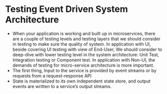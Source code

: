 # Testing Event Driven System Architecture
- When your application is working and built up in microservices, there are a couple of testing levels and testing layers that we should consider in testing to make sure the quality of system.
In application with UI, beside covering UI testing with view of End-User,  We should consider to deep-dive with lower testing level in the system architecture: Unit Test, Integration testing or Component test.
In application with Non-UI, the demands of testing for micro-service architecture is more important.
- The first thing, Input to the service is provided by event streams or by requests from a request-response API
- State is materialized to its own independent state store, and output events are written to a service’s output streams.